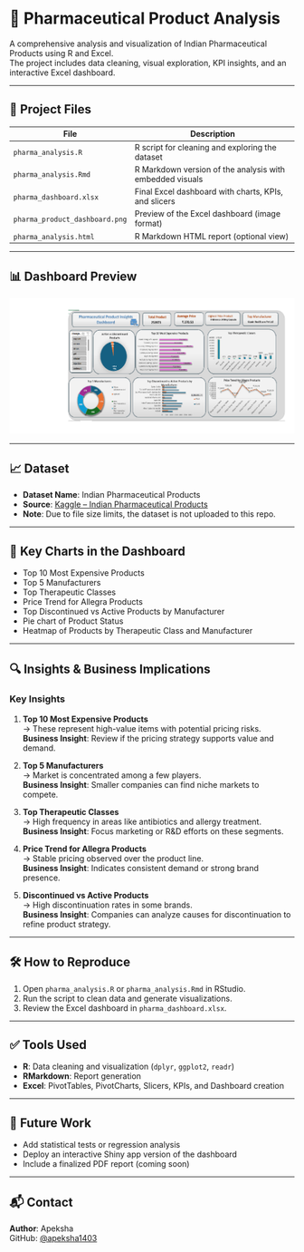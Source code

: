 # 💊 Pharmaceutical Product Analysis

A comprehensive analysis and visualization of Indian Pharmaceutical Products using R and Excel.  
The project includes data cleaning, visual exploration, KPI insights, and an interactive Excel dashboard.

---

## 📁 Project Files

| File                          | Description                                                         |
|------------------------------|----------------------------------------------------------------------|
| `pharma_analysis.R`          | R script for cleaning and exploring the dataset                     |
| `pharma_analysis.Rmd`        | R Markdown version of the analysis with embedded visuals            |
| `pharma_dashboard.xlsx`      | Final Excel dashboard with charts, KPIs, and slicers                |
| `pharma_product_dashboard.png` | Preview of the Excel dashboard (image format)                      |
| `pharma_analysis.html`       | R Markdown HTML report (optional view)                              |

---

## 📊 Dashboard Preview

![Dashboard](pharma_product_dashboard.png)

---

## 📈 Dataset

- **Dataset Name**: Indian Pharmaceutical Products  
- **Source**: [Kaggle – Indian Pharmaceutical Products](https://www.kaggle.com/datasets/rishgeeky/indian-pharmaceutical-products)  
- **Note**: Due to file size limits, the dataset is not uploaded to this repo.

---

## 📌 Key Charts in the Dashboard

- Top 10 Most Expensive Products  
- Top 5 Manufacturers  
- Top Therapeutic Classes  
- Price Trend for Allegra Products  
- Top Discontinued vs Active Products by Manufacturer  
- Pie chart of Product Status  
- Heatmap of Products by Therapeutic Class and Manufacturer

---

## 🔍 Insights & Business Implications

### **Key Insights**

1. **Top 10 Most Expensive Products**  
   → These represent high-value items with potential pricing risks.  
   **Business Insight**: Review if the pricing strategy supports value and demand.

2. **Top 5 Manufacturers**  
   → Market is concentrated among a few players.  
   **Business Insight**: Smaller companies can find niche markets to compete.

3. **Top Therapeutic Classes**  
   → High frequency in areas like antibiotics and allergy treatment.  
   **Business Insight**: Focus marketing or R&D efforts on these segments.

4. **Price Trend for Allegra Products**  
   → Stable pricing observed over the product line.  
   **Business Insight**: Indicates consistent demand or strong brand presence.

5. **Discontinued vs Active Products**  
   → High discontinuation rates in some brands.  
   **Business Insight**: Companies can analyze causes for discontinuation to refine product strategy.

---

## 🛠️ How to Reproduce

1. Open `pharma_analysis.R` or `pharma_analysis.Rmd` in RStudio.  
2. Run the script to clean data and generate visualizations.  
3. Review the Excel dashboard in `pharma_dashboard.xlsx`.

---

## ✅ Tools Used

- **R**: Data cleaning and visualization (`dplyr`, `ggplot2`, `readr`)  
- **RMarkdown**: Report generation  
- **Excel**: PivotTables, PivotCharts, Slicers, KPIs, and Dashboard creation

---

## 📌 Future Work

- Add statistical tests or regression analysis  
- Deploy an interactive Shiny app version of the dashboard  
- Include a finalized PDF report (coming soon)

---

## 📬 Contact

**Author**: Apeksha  
GitHub: [@apeksha1403](https://github.com/apeksha1403)  
